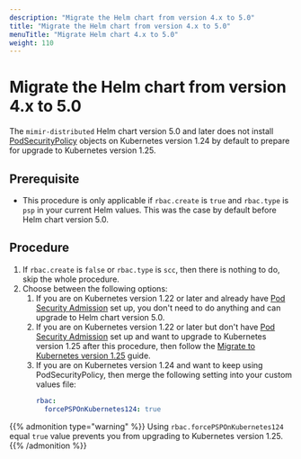 ```yaml
---
description: "Migrate the Helm chart from version 4.x to 5.0"
title: "Migrate the Helm chart from version 4.x to 5.0"
menuTitle: "Migrate Helm chart 4.x to 5.0"
weight: 110
---
```


# Migrate the Helm chart from version 4.x to 5.0

The `mimir-distributed` Helm chart version 5.0 and later does not install [PodSecurityPolicy](https://kubernetes.io/docs/concepts/security/pod-security-policy/) objects on Kubernetes version 1.24 by default to prepare for upgrade to Kubernetes version 1.25.

## Prerequisite

- This procedure is only applicable if `rbac.create` is `true` and `rbac.type` is `psp` in your current Helm values. This was the case by default before Helm chart version 5.0.

## Procedure

1. If `rbac.create` is `false` or `rbac.type` is `scc`, then there is nothing to do, skip the whole procedure.
1. Choose between the following options:
   1. If you are on Kubernetes version 1.22 or later and already have [Pod Security Admission](https://kubernetes.io/docs/concepts/security/pod-security-admission/) set up, you don't need to do anything and can upgrade to Helm chart version 5.0.
   1. If you are on Kubernetes version 1.22 or later but don't have [Pod Security Admission](https://kubernetes.io/docs/concepts/security/pod-security-admission/) set up and want to upgrade to Kubernetes version 1.25 after this procedure, then follow the [Migrate to Kubernetes version 1.25](../migrate-to-kubernetes-version-1.25/) guide.
   1. If you are on Kubernetes version 1.24 and want to keep using PodSecurityPolicy, then merge the following setting into your custom values file:
      ```yaml
      rbac:
        forcePSPOnKubernetes124: true
      ```

{{% admonition type="warning" %}}
Using `rbac.forcePSPOnKubernetes124` equal `true` value prevents you from upgrading to Kubernetes version 1.25.
{{% /admonition %}}
